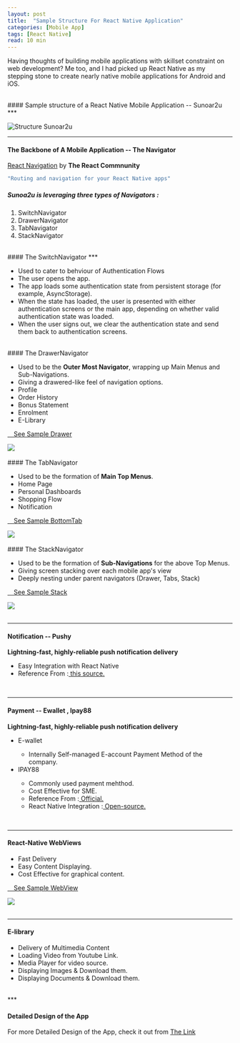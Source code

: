 ```yaml
---
layout: post
title:  "Sample Structure For React Native Application"
categories: [Mobile App]
tags: [React Native]
read: 10 min
---
```


Having thoughts of building mobile applications with skillset constraint on web development? Me too, and I had picked up React Native as my stepping stone to create nearly native mobile applications for Android and iOS.

<br />
#### Sample structure of a React Native Mobile Application -- Sunoar2u
***

![Structure Sunoar2u](/assets/img/2019_10_10/archi_sunoar2u.jpg)

***

#### The Backbone of A Mobile Application -- The Navigator

<a href="https://reactnavigation.org/">React Navigation</a> by <strong>The React Commnunity</strong>
```sh
"Routing and navigation for your React Native apps"
```
##### Sunoa2u is leveraging three types of Navigators :
1. SwitchNavigator
2. DrawerNavigator
2. TabNavigator
3. StackNavigator

<br />
#### The SwitchNavigator
***

* Used to cater to behviour of Authentication Flows
* The user opens the app.
* The app loads some authentication state from persistent storage (for example, AsyncStorage).
* When the state has loaded, the user is presented with either authentication screens or the main app, depending on whether valid authentication state was loaded.
* When the user signs out, we clear the authentication state and send them back to authentication screens.


<br />
#### The DrawerNavigator

<div class="row">
    <div class="col-sm-6">
        <ul>
            <li>Used to be the <strong>Outer Most Navigator</strong>, wrapping up Main Menus and Sub-Navigations.</li>
            <li>Giving a drawered-like feel of navigation options.</li>
            <li>Profile</li>
            <li>Order History</li>
            <li>Bonus Statement</li>
            <li>Enrolment</li>
            <li>E-Library</li>
        </ul>
    </div>
    <div class="col-sm-6">
        <p>
        <a class="btn btn-primary" data-toggle="collapse" href="#collapseExampleDrawer" role="button" aria-expanded="false" aria-controls="collapseExampleDrawer">
            <i class="glyphicon glyphicon-eye-open"></i>&emsp;See Sample Drawer 
        </a>
        </p>
        <div class="collapse" id="collapseExampleDrawer">
            <div class="card card-body">
                <img src="/assets/img/2019_10_10/drawer.png" />
            </div>
        </div>
    </div>
</div>

<br />
#### The TabNavigator

<div class="row">
    <div class="col-sm-6">
        <ul>
            <li>Used to be the formation of <strong>Main Top Menus</strong>.</li>
            <li>Home Page</li>
            <li>Personal Dashboards</li>
            <li>Shopping Flow</li>
            <li>Notification</li>
        </ul>
    </div>
    <div class="col-sm-6">    
        <p>
        <a class="btn btn-primary" data-toggle="collapse" href="#collapseExample" role="button" aria-expanded="false" aria-controls="collapseExample">
            <i class="glyphicon glyphicon-eye-open"></i>&emsp;See Sample BottomTab 
        </a>
        </p>
        <div class="collapse" id="collapseExample">
            <div class="card card-body">
                <img src="/assets/img/2019_10_10/dashboard.png" />
            </div>
        </div>
    </div>
</div>

<br />
#### The StackNavigator

<div class="row">
    <div class="col-sm-6">
        <ul>
            <li>Used to be the formation of <strong>Sub-Navigations</strong> for the above Top Menus.</li>
            <li>Giving screen stacking over each mobile app's view</li>
            <li>Deeply nesting under parent navigators (Drawer, Tabs, Stack)</li>
        </ul>
    </div>
    <div class="col-sm-6">    
        <p>
        <a class="btn btn-primary" data-toggle="collapse" href="#collapseExampleStack" role="button" aria-expanded="false" aria-controls="collapseExampleStack">
            <i class="glyphicon glyphicon-eye-open"></i>&emsp;See Sample Stack 
        </a>
        </p>
        <div class="collapse" id="collapseExampleStack">
            <div class="card card-body">
                <img src="/assets/img/2019_10_10/stack.png" />
            </div>
        </div>
    </div>
</div>

<br />

***

#### Notification -- Pushy
<p>
    <strong>Lightning-fast, highly-reliable push notification delivery</strong>
    <br />
    <ul>
        <li>Easy Integration with React Native</li>
        <li>Reference From :<a href="https://pushy.me/docs/additional-platforms/react-native"> this source. </a></li>
    </ul>
</p>

<br />

***

#### Payment -- Ewallet , Ipay88
<p>
    <strong>Lightning-fast, highly-reliable push notification delivery</strong>
    <br />
    <ul>
        <li>E-wallet</li>
            <ul>
                <li>Internally Self-managed E-account Payment Method of the company.</li>
            </ul>
        <li>IPAY88</li>
        <ul>
            <li>Commonly used payment mehthod. </li>
            <li>Cost Effective for SME.</li>
            <li>Reference From :<a href="https://pushy.me/docs/additional-platforms/react-native"> Official. </a></li>
            <li>React Native Integration :<a href="https://github.com/myussufz/react-native-ipay88-sdk"> Open-source. </a></li>
        </ul>
    </ul>
</p>

<br />

***

#### React-Native WebViews
<div class="row">
    <div class="col-sm-6">
        <ul>
            <li>Fast Delivery</li>
            <li>Easy Content Displaying.</li>
            <li>Cost Effective for graphical content.</li>
        </ul>
    </div>
    <div class="col-sm-6">    
        <p>
        <a class="btn btn-primary" data-toggle="collapse" href="#collapseExampleWebView" role="button" aria-expanded="false" aria-controls="collapseExampleWebView">
            <i class="glyphicon glyphicon-eye-open"></i>&emsp;See Sample WebView 
        </a>
        </p>
        <div class="collapse" id="collapseExampleWebView">
            <div class="card card-body">
                <img src="/assets/img/2019_10_10/webview.png" />
            </div>
        </div>
    </div>
</div>

<br />


***

#### E-library
<div class="row">
    <div class="col-sm-6">
        <ul>
            <li>Delivery of Multimedia Content</li>
            <li>Loading Video from Youtube Link.</li>
            <li>Media Player for video source.</li>
            <li>Displaying Images & Download them.</li>
            <li>Displaying Documents & Download them.</li>
        </ul>
    </div>
</div>

<br />
***

#### Detailed Design of the App

For more Detailed Design of the App, check it out from <a href="https://docs.google.com/document/d/1xVRQKi_Ha12eHAokyQ5JhlSPzz9CszPUlvMYSseel5c/edit?usp=sharing">The Link</a>

<script src="https://code.jquery.com/jquery-3.3.1.slim.min.js" integrity="sha384-q8i/X+965DzO0rT7abK41JStQIAqVgRVzpbzo5smXKp4YfRvH+8abtTE1Pi6jizo" crossorigin="anonymous"></script>
<script src="https://cdnjs.cloudflare.com/ajax/libs/popper.js/1.14.7/umd/popper.min.js" integrity="sha384-UO2eT0CpHqdSJQ6hJty5KVphtPhzWj9WO1clHTMGa3JDZwrnQq4sF86dIHNDz0W1" crossorigin="anonymous"></script>
<script src="https://stackpath.bootstrapcdn.com/bootstrap/4.3.1/js/bootstrap.min.js" integrity="sha384-JjSmVgyd0p3pXB1rRibZUAYoIIy6OrQ6VrjIEaFf/nJGzIxFDsf4x0xIM+B07jRM" crossorigin="anonymous"></script>